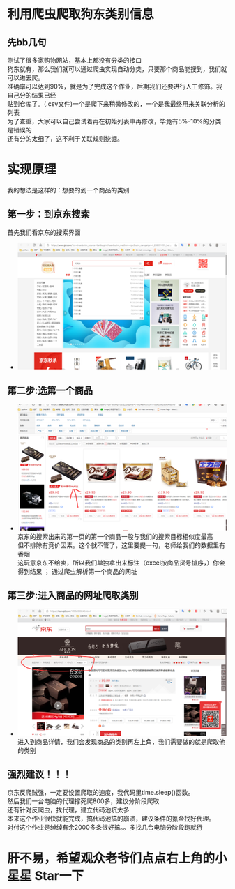 # 利用爬虫爬取狗东类别信息



## 先bb几句  

测试了很多家购物网站，基本上都没有分类的接口  
狗东就有，那么我们就可以通过爬虫实现自动分类，只要那个商品能搜到，我们就可以进去爬。  
准确率可以达到90%，就是为了完成这个作业，后期我们还要进行人工修饰。我自己分的结果已经  
贴到仓库了。(.csv文件)一个是爬下来稍微修改的，一个是我最终用来关联分析的列表  
为了查重，大家可以自己尝试着再在初始列表中再修改，毕竟有5%-10%的分类是错误的  
还有分的太细了，这不利于关联规则挖掘。

# 实现原理
我的想法是这样的：想要的到一个商品的类别  

## 第一步：到京东搜索

首先我们看京东的搜索界面  
- ![京东搜索](京东搜索.png) <br>

## 第二步:选第一个商品

- ![搜索的第一个页面的第一个商品](搜索的第一个页面的第一个商品.png) <br>
京东的搜索出来的第一页的第一个商品一般与我们的搜索目标相似度最高  
但不排除有竞价因素。这个就不管了，这里要提一句，老师给我们的数据里有香烟  
这玩意京东不给卖，所以我们单独拿出来标注（excel按商品货号排序，）你会得到结果  ；
通过爬虫解析第一个商品的网址

## 第三步:进入商品的网址爬取类别

- ![我们所要的类别](我们所要的类别.png) <br>
进入到商品详情，我们会发现商品的类别再左上角，我们需要做的就是爬取他的类别  

##  强烈建议！！！

京东反爬贼强，一定要设置爬取的速度，我代码里time.sleep()函数。  
然后我们一台电脑的代理撑死爬800多，建议分阶段爬取  
还有针对反爬虫，找代理，建立代码池坑太多  
本来这个作业很快就能完成，搞代码池搞的崩溃，建议条件的氪金找好代理。  
对付这个作业是绰绰有余2000多条很好搞。。多找几台电脑分阶段跑就行



# 肝不易，希望观众老爷们点点右上角的小星星 Star一下
